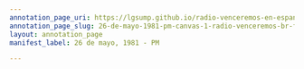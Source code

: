 ```yaml
---
annotation_page_uri: https://lgsump.github.io/radio-venceremos-en-espanol/annotations/26-de-mayo-1981-pm-canvas-1-radio-venceremos-br-fmln.json
annotation_page_slug: 26-de-mayo-1981-pm-canvas-1-radio-venceremos-br-fmln
layout: annotation_page
manifest_label: 26 de mayo, 1981 - PM

---
```

